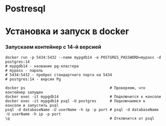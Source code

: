 # Postresql

# Установка и запуск в docker

### Запускаем контейнер с 14-й версией
```
docker run -p 5434:5432 --name mypgdb14 -e POSTGRES_PASSWORD=mypass -d postgres:14
# mypgdb14 - название pg-кластера
# mypass - пароль
# 5434:5432 - проброс стандартного порта на 5434
# postgres:14 - версия Pg
```

```
docker ps                                      # Проверяем, что контейнер запущен
docker exec -it mypgdb14                       # Подключится к консоли
docker exec -it mypgdb14 psql -U postgres      # Подключаемся к консоли и запустить psql
psql -d databaseName -U userName -h ip -p port # psql -d databaseName -U userName -h ip -p port
\q                                             # Отключится от psql
```

```

```
